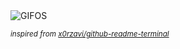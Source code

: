 <div align="justify">
<picture>
    <source media="(prefers-color-scheme: dark)" srcset="https://i.ibb.co/8nrGFsrP/output-gif.gif">
    <source media="(prefers-color-scheme: light)" srcset="https://i.ibb.co/8nrGFsrP/output-gif.gif">
    <img alt="GIFOS" src="https://i.ibb.co/8nrGFsrP/output-gif.gif">
</picture>

<sub><i>inspired from [x0rzavi/github-readme-terminal](https://github.com/x0rzavi/github-readme-terminal)</i></sub>

</div>

<!-- Image deletion URL: https://ibb.co/kV4zYB4q/2ea0d2bc4be81d47db1f72d4f679dc93 -->